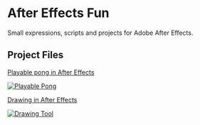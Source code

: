 # After Effects Fun
Small expressions, scripts and projects for Adobe After Effects.

## Project Files
[Playable pong in After Effects](./projects/PONG.aep)

[![Playable Pong](https://img.youtube.com/vi/3HMT1M9F5yA/mqdefault.jpg)](https://youtu.be/3HMT1M9F5yA)

[Drawing in After Effects](./projects/DRAW.aep)

[![Drawing Tool](https://img.youtube.com/vi/XxiwhegTduI/mqdefault.jpg)](https://youtu.be/XxiwhegTduI)
